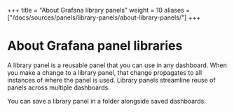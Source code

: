 +++
title = "About Grafana library panels"
weight = 10
aliases = ["/docs/sources/panels/library-panels/about-library-panels/"]
+++

# About Grafana panel libraries

A library panel is a reusable panel that you can use in any dashboard. When you make a change to a library panel, that change propagates to all instances of where the panel is used. Library panels streamline reuse of panels across multiple dashboards.

You can save a library panel in a folder alongside saved dashboards.
